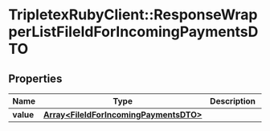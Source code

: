# TripletexRubyClient::ResponseWrapperListFileIdForIncomingPaymentsDTO

## Properties
Name | Type | Description | Notes
------------ | ------------- | ------------- | -------------
**value** | [**Array&lt;FileIdForIncomingPaymentsDTO&gt;**](FileIdForIncomingPaymentsDTO.md) |  | [optional] 


